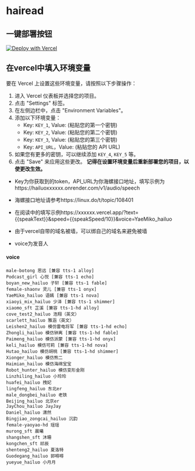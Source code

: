 # hairead

## 一键部署按钮

[![Deploy with Vercel](https://vercel.com/button)](https://vercel.com/import/project?template=https://github.com/eggacheb/hairead)


## 在vercel中填入环境变量

要在 Vercel 上设置这些环境变量，请按照以下步骤操作：

1. 进入 Vercel 仪表板并选择您的项目。
2. 点击 "Settings" 标签。
3. 在左侧边栏中，点击 "Environment Variables"。
4. 添加以下环境变量：
   - Key: `KEY_1`, Value: (粘贴您的第一个密钥)
   - Key: `KEY_2`, Value: (粘贴您的第二个密钥)
   - Key: `KEY_3`, Value: (粘贴您的第三个密钥)
   - Key: `API_URL`，Value: (粘贴您的 API URL)
5. 如果您有更多的密钥，可以继续添加 `KEY_4`, `KEY_5` 等。
6. 点击 "Save" 来应用这些更改。
**记得在设置环境变量后重新部署您的项目，以使更改生效。**

- Key为你获取到的token，API_URL为你海螺接口地址，填写示例为https://hailuoxxxxxx.onrender.com/v1/audio/speech

- 海螺接口地址请参考https://linux.do/t/topic/108401

- 在阅读中的填写示例https://xxxxxx.vercel.app/?text={{speakText}}&speed={{speakSpeed/10}}&voice=YaeMiko_hailuo
- 由于vercel自带的域名被墙，可以绑自己的域名来避免被墙
- voice为发音人

#### voice

```
male-botong 思远 [兼容 tts-1 alloy]
Podcast_girl 心悦 [兼容 tts-1 echo]
boyan_new_hailuo 子轩 [兼容 tts-1 fable]
female-shaonv 灵儿 [兼容 tts-1 onyx]
YaeMiko_hailuo 语嫣 [兼容 tts-1 nova]
xiaoyi_mix_hailuo 少泽 [兼容 tts-1 shimmer]
xiaomo_sft 芷溪 [兼容 tts-1-hd alloy]
cove_test2_hailuo 浩翔（英文）
scarlett_hailuo 雅涵（英文）
Leishen2_hailuo 模仿雷电将军 [兼容 tts-1-hd echo]
Zhongli_hailuo 模仿钟离 [兼容 tts-1-hd fable]
Paimeng_hailuo 模仿派蒙 [兼容 tts-1-hd onyx]
keli_hailuo 模仿可莉 [兼容 tts-1-hd nova]
Hutao_hailuo 模仿胡桃 [兼容 tts-1-hd shimmer]
Xionger_hailuo 模仿熊二
Haimian_hailuo 模仿海绵宝宝
Robot_hunter_hailuo 模仿变形金刚
Linzhiling_hailuo 小玲玲
huafei_hailuo 拽妃
lingfeng_hailuo 东北er
male_dongbei_hailuo 老铁
Beijing_hailuo 北京er
JayChou_hailuo JayJay
Daniel_hailuo 潇然
Bingjiao_zongcai_hailuo 沉韵
female-yaoyao-hd 瑶瑶
murong_sft 晨曦
shangshen_sft 沐珊
kongchen_sft 祁辰
shenteng2_hailuo 夏洛特
Guodegang_hailuo 郭嘚嘚
yueyue_hailuo 小月月
```
